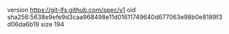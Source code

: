 version https://git-lfs.github.com/spec/v1
oid sha256:5638e9efe9d3caa968498e11d01611749640d677063e98b0e8189f3d06da6b19
size 194
